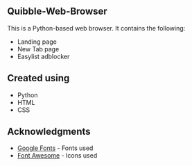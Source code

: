 ## Quibble-Web-Browser

This is a Python-based web browser. It contains the following:
- Landing page
- New Tab page
- Easylist adblocker


## Created using
- Python
- HTML
- CSS


## Acknowledgments
* [Google Fonts](https://fonts.google.com/) - Fonts used
* [Font Awesome](https://fontawesome.com/?from=io/) - Icons used
